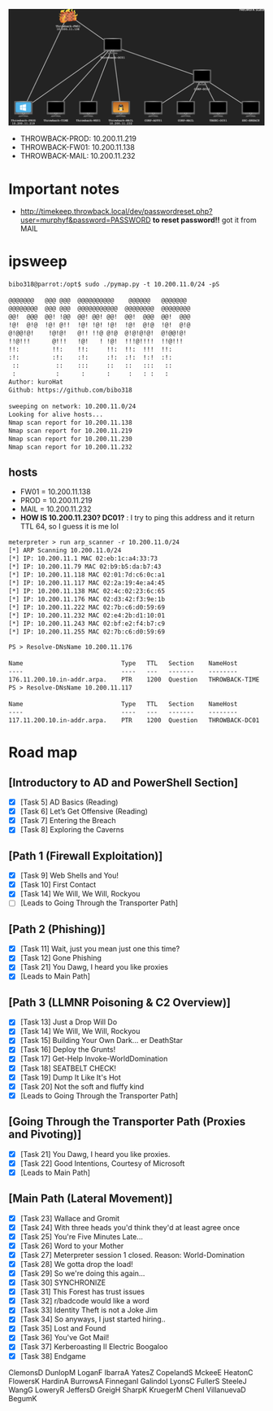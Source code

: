 ![topo](pic/topo.png)
- THROWBACK-PROD: 10.200.11.219
- THROWBACK-FW01: 10.200.11.138
- THROWBACK-MAIL: 10.200.11.232
# Important notes
- http://timekeep.throwback.local/dev/passwordreset.php?user=murphyf&password=PASSWORD **to reset password!!** got it from MAIL

# ipsweep
```console
bibo318@parrot:/opt$ sudo ./pymap.py -t 10.200.11.0/24 -pS
          
@@@@@@@   @@@ @@@  @@@@@@@@@@    @@@@@@   @@@@@@@  
@@@@@@@@  @@@ @@@  @@@@@@@@@@@  @@@@@@@@  @@@@@@@@  
@@!  @@@  @@! !@@  @@! @@! @@!  @@!  @@@  @@!  @@@  
!@!  @!@  !@! @!!  !@! !@! !@!  !@!  @!@  !@!  @!@  
@!@@!@!    !@!@!   @!! !!@ @!@  @!@!@!@!  @!@@!@!   
!!@!!!      @!!!   !@!   ! !@!  !!!@!!!!  !!@!!!    
!!:         !!:    !!:     !!:  !!:  !!!  !!:       
:!:         :!:    :!:     :!:  :!:  !:!  :!:       
 ::          ::    :::     ::   ::   :::   ::       
 :           :      :      :     :   : :   :        
Author: kuroHat
Github: https://github.com/bibo318

sweeping on network: 10.200.11.0/24 
Looking for alive hosts...
Nmap scan report for 10.200.11.138
Nmap scan report for 10.200.11.219
Nmap scan report for 10.200.11.230
Nmap scan report for 10.200.11.232
```

## hosts
- FW01 = 10.200.11.138
- PROD = 10.200.11.219
- MAIL = 10.200.11.232
- **HOW IS 10.200.11.230? DC01?** : I try to ping this address and it return TTL 64, so I guess it is me lol
```
meterpreter > run arp_scanner -r 10.200.11.0/24
[*] ARP Scanning 10.200.11.0/24
[*] IP: 10.200.11.1 MAC 02:eb:1c:a4:33:73
[*] IP: 10.200.11.79 MAC 02:b9:b5:da:b7:43
[*] IP: 10.200.11.118 MAC 02:01:7d:c6:0c:a1
[*] IP: 10.200.11.117 MAC 02:2a:19:4e:a4:45
[*] IP: 10.200.11.138 MAC 02:4c:02:23:6c:65
[*] IP: 10.200.11.176 MAC 02:d3:42:f3:9e:1b
[*] IP: 10.200.11.222 MAC 02:7b:c6:d0:59:69
[*] IP: 10.200.11.232 MAC 02:e4:2b:d1:10:01
[*] IP: 10.200.11.243 MAC 02:bf:e2:f4:b7:c9
[*] IP: 10.200.11.255 MAC 02:7b:c6:d0:59:69
```
```
PS > Resolve-DNsName 10.200.11.176

Name                           Type   TTL   Section    NameHost
----                           ----   ---   -------    --------
176.11.200.10.in-addr.arpa.    PTR    1200  Question   THROWBACK-TIME
PS > Resolve-DNsName 10.200.11.117

Name                           Type   TTL   Section    NameHost
----                           ----   ---   -------    --------
117.11.200.10.in-addr.arpa.    PTR    1200  Question   THROWBACK-DC01
```
# Road map

## [Introductory to AD and PowerShell Section]
- [x] [Task 5] AD Basics (Reading)
- [x] [Task 6] Let’s Get Offensive (Reading)
- [x] [Task 7] Entering the Breach
- [x] [Task 8] Exploring the Caverns

## [Path 1 (Firewall Exploitation)]
- [x] [Task 9] Web Shells and You!
- [x] [Task 10] First Contact
- [x] [Task 14] We Will, We Will, Rockyou
- [ ] [Leads to Going Through the Transporter Path]

## [Path 2 (Phishing)]
- [x] [Task 11] Wait, just you mean just one this time?
- [x] [Task 12] Gone Phishing
- [x] [Task 21] You Dawg, I heard you like proxies
- [x] [Leads to Main Path]

## [Path 3 (LLMNR Poisoning & C2 Overview)]
- [x] [Task 13] Just a Drop Will Do
- [x] [Task 14] We Will, We Will, Rockyou
- [x] [Task 15] Building Your Own Dark... er DeathStar
- [x] [Task 16] Deploy the Grunts!
- [x] [Task 17] Get-Help Invoke-WorldDomination
- [x] [Task 18] SEATBELT CHECK!
- [x] [Task 19] Dump It Like It's Hot
- [x] [Task 20] Not the soft and fluffy kind
- [x] [Leads to Going Through the Transporter Path]

## [Going Through the Transporter Path (Proxies and Pivoting)]
- [x] [Task 21] You Dawg, I heard you like proxies.
- [x] [Task 22] Good Intentions, Courtesy of Microsoft
- [x] [Leads to Main Path]

## [Main Path (Lateral Movement)]
- [x] [Task 23] Wallace and Gromit
- [x] [Task 24] With three heads you'd think they'd at least agree once
- [x] [Task 25] You're Five Minutes Late...
- [x] [Task 26] Word to your Mother
- [x] [Task 27] Meterpreter session 1 closed. Reason: World-Domination 
- [x] [Task 28] We gotta drop the load!
- [x] [Task 29] So we're doing this again...
- [x] [Task 30] SYNCHRONIZE
- [x] [Task 31] This Forest has trust issues
- [x] [Task 32] r/badcode would like a word
- [x] [Task 33] Identity Theft is not a Joke Jim
- [x] [Task 34] So anyways, I just started hiring..
- [x] [Task 35] Lost and Found
- [x] [Task 36] You've Got Mail!
- [x] [Task 37] Kerberoasting II Electric Boogaloo
- [x] [Task 38] Endgame

ClemonsD
DunlopM
LoganF
IbarraA
YatesZ 
CopelandS
MckeeE 
HeatonC
FlowersK
HardinA
BurrowsA 
FinneganI 
GalindoI 
LyonsC
FullerS
SteeleJ
WangG
LoweryR
JeffersD 
GreigH
SharpK
KruegerM 
ChenI
VillanuevaD
BegumK